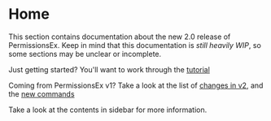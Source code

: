 # Home

This section contains documentation about the new 2.0 release of PermissionsEx. Keep in mind that this documentation is _still heavily WIP_, so some sections may be unclear or incomplete.

Just getting started? You'll want to work through the [tutorial](tutorial.md)

Coming from PermissionsEx v1? Take a look at the list of [changes in v2](changes-in-2.0.md), and the [new commands](command-equivalency.md)

Take a look at the contents in sidebar for more information.

